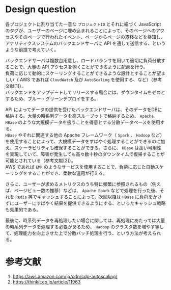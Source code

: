 # Design question

各プロジェクトに割り当てた一意な `プロジェクトID` とそれに紐づく JavaScript のタグが、ユーザーのページに埋め込まれることによって、そのページへのアクセスやそのページで行われたイベント、ページからページの遷移などを検知し、アナリティクスシステムのバックエンドサーバに API を通して送信する、というような前提で考えていく。

バックエンドサーバは複数台用意し、ロードバランサを用いて適切に負荷分散することで、大量の API アクセスを捌くことができるように配慮を行う。  
負荷に応じて動的にスケーリングすることができるような設計とすることが望ましい（ AWS であれば `CloudWatch` 及び `AutoScaling` を使用する、など）（参考文献[1]）。  
バックエンドをアップデートしてリリースする場合には、ダウンタイムをゼロとするため、ブルー・グリーンデプロイをする。

API によってデータの提供を受けたバックエンドサーバは、そのデータをDBに格納する。大量の時系列データを高スループットで格納するため、 `Apache HBase` のような大規模データを扱うことを得意とする分散データベースを使用する。  
`HBase` やそれに関連する他の Apache フレームワーク（ `Spark` 、 `Hadoop` など）を使用することによって、大規模データをすばやく処理することができるのに加え、スケーラビリティも確保することができる。さらに、 `HBase` は高い可用性を実現していて、障害が発生しても高々数十秒のダウンタイムで復帰することが可能とされている（参考文献[2]）。  
AWS であれば `EMR` のようなサービスを使用することで、負荷に応じた自動スケーリングをすることができ、柔軟な運用が行える。

さらに、ユーザーが求めるメトリクスのうち特に頻繁に参照されるもの（例えば、ページビュー数の推移）などは、 `Apache Spark` などで処理を行った後、それを `Redis` 等でキャッシュすることによって、次回以降は `HBase` に負荷をかけずにユーザーにすばやく結果を提供できるようにする、といったキャッシュ戦略も効果的である。

最後に、時系列データを再処理したい場合に関しては、再処理にあたっては大量の時系列データを処理する必要があるため、 `Hadoop` のクラスタ数を増やす等して、処理能力を向上させた上で分散バッチ処理を行う、という方法が考えられる。

# 参考文献

1. https://aws.amazon.com/jp/cdp/cdp-autoscaling/
2. https://thinkit.co.jp/article/11963
